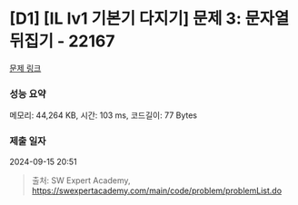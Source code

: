 # [D1] [IL lv1 기본기 다지기] 문제 3: 문자열 뒤집기 - 22167 

[문제 링크](https://swexpertacademy.com/main/code/problem/problemDetail.do?contestProbId=AZGhxoXK8JIDFAQP) 

### 성능 요약

메모리: 44,264 KB, 시간: 103 ms, 코드길이: 77 Bytes

### 제출 일자

2024-09-15 20:51



> 출처: SW Expert Academy, https://swexpertacademy.com/main/code/problem/problemList.do